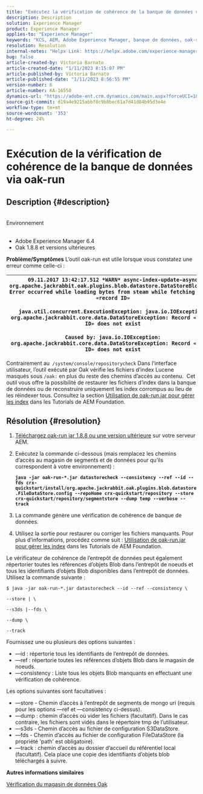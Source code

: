 ```yaml
---
title: "Exécutez la vérification de cohérence de la banque de données via oak-run"
description: Description
solution: Experience Manager
product: Experience Manager
applies-to: "Experience Manager"
keywords: "KCS, AEM, Adobe Experience Manager, banque de données, oak-run"
resolution: Resolution
internal-notes: "Helpx Link: https://helpx.adobe.com/experience-manager/kb/How-to-run-a-datastore-consistency-check-via-oak-run-AEM.html"
bug: false
article-created-by: Victoria Barnato
article-created-date: "1/11/2023 8:15:07 PM"
article-published-by: Victoria Barnato
article-published-date: "1/11/2023 8:56:55 PM"
version-number: 6
article-number: KA-16550
dynamics-url: "https://adobe-ent.crm.dynamics.com/main.aspx?forceUCI=1&pagetype=entityrecord&etn=knowledgearticle&id=c6523ea2-ec91-ed11-aad1-6045bd006d92"
source-git-commit: d19a4e9215abbf0c9b8bec61a7d41d84b95d3e4e
workflow-type: tm+mt
source-wordcount: '353'
ht-degree: 24%

---
```


# Exécution de la vérification de cohérence de la banque de données via oak-run

## Description {#description}

<br>Environnement<br><br>
- Adobe Experience Manager 6.4
- Oak 1.8.8 et versions ultérieures



<b>Problème/Symptômes</b>
L’outil oak-run est utile lorsque vous constatez une erreur comme celle-ci :


| `09.11.2017 13:42:17.512 *WARN* async-index-update-async org.apache.jackrabbit.oak.plugins.blob.datastore.DataStoreBlobStore Error occurred while loading bytes from steam while fetching for id «record ID»`<br><br>`java.util.concurrent.ExecutionException: java.io.IOException: org.apache.jackrabbit.core.data.DataStoreException: Record «record ID» does not exist`<br><br>`Caused by: java.io.IOException: org.apache.jackrabbit.core.data.DataStoreException: Record «record ID» does not exist` |
| --- |




Contrairement au` /system/console/repositorycheck` Dans l’interface utilisateur, l’outil exécuté par Oak vérifie les fichiers d’index Lucene masqués sous `/oak:` en plus du reste des chemins d’accès au contenu.  Cet outil vous offre la possibilité de restaurer les fichiers d’index dans la banque de données ou de reconstruire uniquement les index corrompus au lieu de les réindexer tous. Consultez la section [Utilisation de oak-run.jar pour gérer les index](https://experienceleague.adobe.com/docs/experience-manager-learn/foundation/administration/use-oak-run-jar-to-manage-indexes.html?lang=en) dans les Tutorials de AEM Foundation.


## Résolution {#resolution}


1. [Téléchargez oak-run jar 1.8.8 ou une version ultérieure](https://repo1.maven.org/maven2/org/apache/jackrabbit/oak-run/1.6.6/oak-run-1.6.6.jar) sur votre serveur AEM.
2. Exécutez la commande ci-dessous (mais remplacez les chemins d’accès au magasin de segments et de données pour qu’ils correspondent à votre environnement) :

   <b>`java -jar oak-run-*.jar datastorecheck --consistency --ref --id --fds crx-quickstart/install/org.apache.jackrabbit.oak.plugins.blob.datastore.FileDataStore.config --repoHome crx-quickstart/repository --store crx-quickstart/repository/segmentstore --dump temp --verbose --track`</b>


3. La commande génère une vérification de cohérence de banque de données.
4. Utilisez la sortie pour restaurer ou corriger les fichiers manquants. Pour plus d’informations, procédez comme suit : [Utilisation de oak-run.jar pour gérer les index](https://experienceleague.adobe.com/docs/experience-manager-learn/foundation/administration/use-oak-run-jar-to-manage-indexes.html?lang=en) dans les Tutorials de AEM Foundation.


Le vérificateur de cohérence de l’entrepôt de données peut également répertorier toutes les références d’objets Blob dans l’entrepôt de noeuds et tous les identifiants d’objets Blob disponibles dans l’entrepôt de données. Utilisez la commande suivante :

`$ java -jar oak-run-*.jar datastorecheck --id --ref --consistency \`

`--store | \`

`--s3ds |--fds \`

`--dump \`

`--track`

Fournissez une ou plusieurs des options suivantes :

- —id : répertorie tous les identifiants de l’entrepôt de données.
- —ref : répertorie toutes les références d’objets Blob dans le magasin de noeuds.
- —consistency : Liste tous les objets Blob manquants en effectuant une vérification de cohérence.


Les options suivantes sont facultatives :

- —store - Chemin d’accès à l’entrepôt de segments de mongo uri (requis pour les options —ref et —consistency ci-dessus).
- —dump : chemin d’accès où vider les fichiers (facultatif). Dans le cas contraire, les fichiers sont vidés dans le répertoire tmp de l’utilisateur.
- —s3ds - Chemin d’accès au fichier de configuration S3DataStore.
- —fds - Chemin d’accès au fichier de configuration FileDataStore (la propriété &#39;path&#39; est obligatoire).
- —track : chemin d’accès au dossier d’accueil du référentiel local (facultatif). Cela place une copie des identifiants d’objets blob téléchargés à suivre.


<b>Autres informations similaires</b>

[Vérification du magasin de données Oak](https://github.com/apache/jackrabbit-oak/tree/1.8/oak-run#oak-datastore-check)

